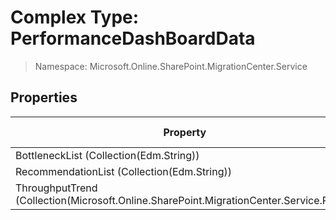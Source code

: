 # Complex Type: PerformanceDashBoardData

> Namespace: Microsoft.Online.SharePoint.MigrationCenter.Service

## Properties

Property | SPO | SP 2019 | SP 2016 | SP 2013
----------|:---:|:-------:|:-------:|:-------:
BottleneckList (Collection(Edm.String)) | ✅ | ❌ | ❌ | ❌
RecommendationList (Collection(Edm.String)) | ✅ | ❌ | ❌ | ❌
ThroughputTrend (Collection(Microsoft.Online.SharePoint.MigrationCenter.Service.Point)) | ✅ | ❌ | ❌ | ❌